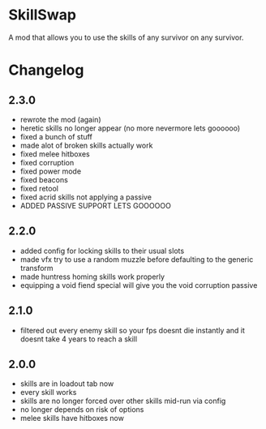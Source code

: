 # SkillSwap
A mod that allows you to use the skills of any survivor on any survivor. 

# Changelog
## 2.3.0
- rewrote the mod (again)
- heretic skills no longer appear (no more nevermore lets goooooo)
- fixed a bunch of stuff
- made alot of broken skills actually work
- fixed melee hitboxes
- fixed corruption
- fixed power mode
- fixed beacons
- fixed retool
- fixed acrid skills not applying a passive
- ADDED PASSIVE SUPPORT LETS GOOOOOO
## 2.2.0
- added config for locking skills to their usual slots
- made vfx try to use a random muzzle before defaulting to the generic transform
- made huntress homing skills work properly
- equipping a void fiend special will give you the void corruption passive
## 2.1.0
- filtered out every enemy skill so your fps doesnt die instantly and it doesnt take 4 years to reach a skill
## 2.0.0
- skills are in loadout tab now
- every skill works
- skills are no longer forced over other skills mid-run via config
- no longer depends on risk of options
- melee skills have hitboxes now
